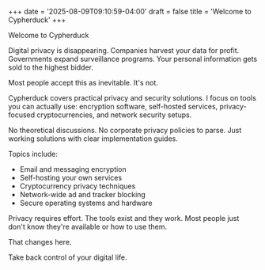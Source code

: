 +++
date = '2025-08-09T09:10:59-04:00'
draft = false
title = 'Welcome to Cypherduck'
+++

Welcome to Cypherduck

Digital privacy is disappearing. Companies harvest your data for profit. Governments expand surveillance programs. Your personal information gets sold to the highest bidder.

Most people accept this as inevitable. It's not.

Cypherduck covers practical privacy and security solutions. I focus on tools you can actually use: encryption software, self-hosted services, privacy-focused cryptocurrencies, and network security setups.

No theoretical discussions. No corporate privacy policies to parse. Just working solutions with clear implementation guides.

Topics include:
- Email and messaging encryption
- Self-hosting your own services
- Cryptocurrency privacy techniques
- Network-wide ad and tracker blocking
- Secure operating systems and hardware

Privacy requires effort. The tools exist and they work. Most people just don't know they're available or how to use them.

That changes here.

Take back control of your digital life.